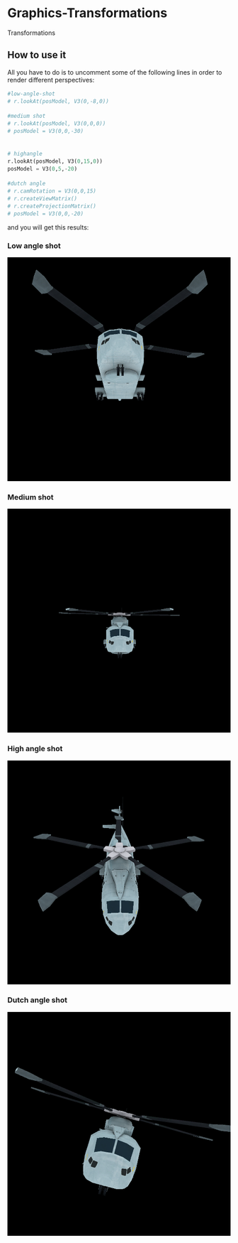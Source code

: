 # Graphics-Transformations
Transformations

## How to use it

All you have to do is to uncomment some of the following lines in order to render different perspectives:

```python
#low-angle-shot
# r.lookAt(posModel, V3(0,-8,0))

#medium shot
# r.lookAt(posModel, V3(0,0,0))
# posModel = V3(0,0,-30)


# highangle
r.lookAt(posModel, V3(0,15,0))
posModel = V3(0,5,-20)

#dutch angle
# r.camRotation = V3(0,0,15)
# r.createViewMatrix()
# r.createProjectionMatrix()
# posModel = V3(0,0,-20)
```

and you will get this results:

### Low angle shot
![alt text](https://github.com/RobertoFigueroa/Graphics-Transformations/blob/master/lowangle.bmp?raw=true)

### Medium  shot
![alt text](https://github.com/RobertoFigueroa/Graphics-Transformations/blob/master/mediumshot.bmp?raw=true)

### High angle shot
![alt text](https://github.com/RobertoFigueroa/Graphics-Transformations/blob/master/highangle.bmp?raw=true)

### Dutch angle shot
![alt text](https://github.com/RobertoFigueroa/Graphics-Transformations/blob/master/dutchangle.bmp?raw=true)

